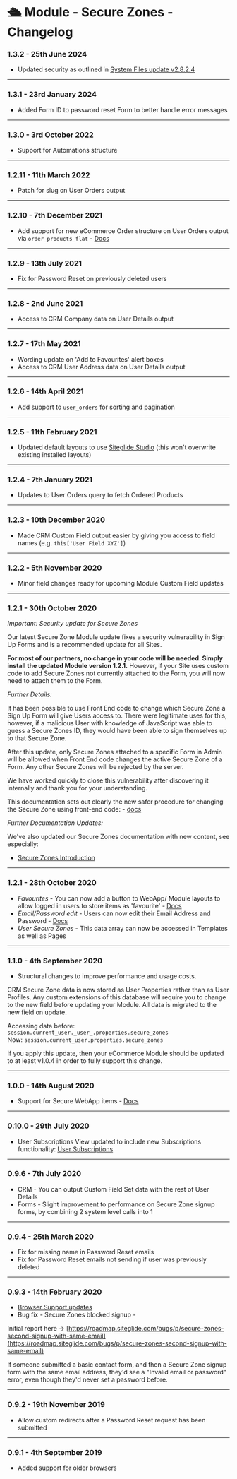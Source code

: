 # 🛳️ Module - Secure Zones - Changelog

### 1.3.2 - 25th June 2024

* Updated security as outlined in [System Files update v2.8.2.4](https://help.siteglide.com/en/article/245-module-system-files-changelog)

***

### 1.3.1 - 23rd January 2024

* Added Form ID to password reset Form to better handle error messages

***

### 1.3.0 - 3rd October 2022

* Support for Automations structure

***

### 1.2.11 - 11th March 2022

* Patch for slug on User Orders output

***

### 1.2.10 - 7th December 2021

* Add support for new eCommerce Order structure on User Orders output via `order_products_flat` - [Docs](https://developers.siteglide.com/how-to-sell-digital-products#pi-output-the-media-download-link-within-your-user-orders-layout)

***

### 1.2.9 - 13th July 2021

* Fix for Password Reset on previously deleted users

***

### 1.2.8 - 2nd June 2021

* Access to CRM Company data on User Details output

***

### 1.2.7 - 17th May 2021

* Wording update on 'Add to Favourites' alert boxes
* Access to CRM User Address data on User Details output

***

### 1.2.6 - 14th April 2021

* Add support to `user_orders` for sorting and pagination

***

### 1.2.5 - 11th February 2021

* Updated default layouts to use [Siteglide Studio](https://help.siteglide.com/article/135-studio-by-siteglide-introduction) (this won't overwrite existing installed layouts)

***

### 1.2.4 - 7th January 2021

* Updates to User Orders query to fetch Ordered Products

***

### 1.2.3 - 10th December 2020

* Made CRM Custom Field output easier by giving you access to field names (e.g. `this['User Field XYZ']`)

***

### 1.2.2 - 5th November 2020

* Minor field changes ready for upcoming Module Custom Field updates

***

### 1.2.1 - 30th October 2020

_Important: Security update for Secure Zones_

Our latest Secure Zone Module update fixes a security vulnerability in Sign Up Forms and is a recommended update for all Sites.

**For most of our partners, no change in your code will be needed. Simply install the updated Module version 1.2.1.** However, if your Site uses custom code to add Secure Zones not currently attached to the Form, you will now need to attach them to the Form.

_Further Details:_

It has been possible to use Front End code to change which Secure Zone a Sign Up Form will give Users access to. There were legitimate uses for this, however, if a malicious User with knowledge of JavaScript was able to guess a Secure Zones ID, they would have been able to sign themselves up to that Secure Zone.

After this update, only Secure Zones attached to a specific Form in Admin will be allowed when Front End code changes the active Secure Zone of a Form. Any other Secure Zones will be rejected by the server.

We have worked quickly to close this vulnerability after discovering it internally and thank you for your understanding.

This documentation sets out clearly the new safer procedure for changing the Secure Zone using front-end code: - [docs](https://developers.siteglide.com/in-a-form-layout-dynamically-select-a-secure-zone-from-an-approved-list-in-admin)

_Further Documentation Updates:_

We've also updated our Secure Zones documentation with new content, see especially:

* [Secure Zones Introduction](https://help.siteglide.com/article/139-secure-zones-getting-started)

***

### 1.2.1 - 28th October 2020

* _Favourites_ - You can now add a button to WebApp/ Module layouts to allow logged in users to store items as 'favourite' - [Docs](https://developers.siteglide.com/storing-users-favourite-webapp-module-items)
* _Email/Password edit_ - Users can now edit their Email Address and Password - [Docs](https://developers.siteglide.com/how-users-edit-their-email-and-password-front-end)
* _User Secure Zones_ - This data array can now be accessed in Templates as well as Pages

***

### 1.1.0 - 4th September 2020

* Structural changes to improve performance and usage costs.

CRM Secure Zone data is now stored as User Properties rather than as User Profiles. Any custom extensions of this database will require you to change to the new field before updating your Module. All data is migrated to the new field on update.

Accessing data before: `session.current_user._user_.properties.secure_zones`\
Now: `session.current_user.properties.secure_zones`

If you apply this update, then your eCommerce Module should be updated to at least v1.0.4 in order to fully support this change.

***

### 1.0.0 - 14th August 2020

* Support for Secure WebApp items - [Docs](https://help.siteglide.com/article/139-secure-zones-getting-started)

***

### 0.10.0 - 29th July 2020

* User Subscriptions View updated to include new Subscriptions functionality: [User Subscriptions](https://developers.siteglide.com/user-subscriptions-list-the-logged-in-users-subscription-orders)

***

### 0.9.6 - 7th July 2020

* CRM - You can output Custom Field Set data with the rest of User Details
* Forms - Slight improvement to performance on Secure Zone signup forms, by combining 2 system level calls into 1

***

### 0.9.4 - 25th March 2020

* Fix for missing name in Password Reset emails
* Fix for Password Reset emails not sending if user was previously deleted

***

### 0.9.3 - 14th February 2020

* [Browser Support updates](https://help.siteglide.com/article/254-browser-support-updates-release-notes)
* Bug fix - Secure Zones blocked signup -

Initial report here -> [https://roadmap.siteglide.com/bugs/p/secure-zones-second-signup-with-same-email](https://roadmap.siteglide.com/bugs/p/secure-zones-second-signup-with-same-email)

If someone submitted a basic contact form, and then a Secure Zone signup form with the same email address, they'd see a "Invalid email or password" error, even though they'd never set a password before.

***

### 0.9.2 - 19th November 2019

* Allow custom redirects after a Password Reset request has been submitted

***

### 0.9.1 - 4th September 2019

* Added support for older browsers
